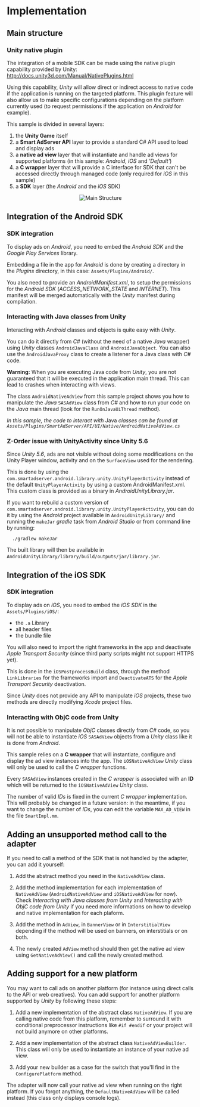 # Implementation

## Main structure

### Unity native plugin

The integration of a mobile SDK can be made using the native plugin capability provided by Unity: http://docs.unity3d.com/Manual/NativePlugins.html

Using this capability, _Unity_ will allow direct or indirect access to native code if the application is running on the targeted platform. This plugin feature will also allow us to make specific configurations depending on the platform currently used (to request permissions if the application on _Android_ for example).

This sample is divided in several layers:

1. the **Unity Game** itself
2. a **Smart AdServer API** layer to provide a standard C# API used to load and display ads
3. a **native ad view** layer that will instantiate and handle ad views for supported platforms (in this sample: _Android_, _iOS_ and _'Default'_)
4. a **C wrapper** layer that will provide a C interface for SDK that can't be accessed directly through managed code (only required for _iOS_ in this sample)
5. a **SDK** layer (the _Android_ and the _iOS_ SDK)

<p align="center">
  <img src="Images/main_structure.png" alt="Main Structure"/>
</p>

## Integration of the Android SDK

### SDK integration

To display ads on _Android_, you need to embed the _Android SDK_ and the _Google Play Services_ library.

Embedding a file in the app for _Android_ is done by creating a directory in the _Plugins_ directory, in this case: ```Assets/Plugins/Android/```.

You also need to provide an _AndroidManifest.xml_, to setup the permissions for the _Android SDK_ (*ACCESS_NETWORK_STATE* and *INTERNET*). This manifest will be merged automatically with the _Unity_ manifest during compilation.

### Interacting with Java classes from Unity

Interacting with _Android_ classes and objects is quite easy with _Unity_.

You can do it directly from _C#_ (without the need of a native _Java_ wrapper) using _Unity_ classes ```AndroidJavaClass``` and ```AndroidJavaObject```. You can also use the ```AndroidJavaProxy``` class to create a listener for a Java class with _C#_ code.

**Warning:** When you are executing Java code from _Unity_, you are not guaranteed that it will be executed in the application main thread. This can lead to crashes when interacting with views.

The class ```AndroidNativeAdView``` from this sample project shows you how to manipulate the _Java_ ```SASAdView``` class from _C#_ and how to run your code on the _Java_ main thread (look for the ```RunOnJavaUiThread``` method).

_In this sample, the code to interact with_ Java _classes can be found at ```Assets/Plugins/SmartAdServer/API/UI/Native/AndroidNativeAdView.cs```_

### Z-Order issue with UnityActivity since Unity 5.6

Since _Unity 5.6_, ads are not visible without doing some modifications on the Unity Player window, activity and on the ```SurfaceView``` used for the rendering.

This is done by using the ```com.smartadserver.android.library.unity.UnityPlayerActivity``` instead of the default ```UnityPlayerActivity``` by using a custom AndroidManifest.xml. This custom class is provided as a binary in _AndroidUnityLibrary.jar_.

If you want to rebuild a custom version of ```com.smartadserver.android.library.unity.UnityPlayerActivity```, you can do it by using the _Android_ project available in ```AndroidUnityLibrary/``` and running the ```makeJar``` _gradle_ task from _Android Studio_ or from command line by running:

      ./gradlew makeJar

The built library will then be available in ```AndroidUnityLibrary/library/build/outputs/jar/library.jar```.

## Integration of the iOS SDK

### SDK integration

To display ads on _iOS_, you need to embed the _iOS SDK_ in the ```Assets/Plugins/iOS/```:

* the ```.a``` Library
* all header files
* the bundle file

You will also need to import the right frameworks in the app and deactivate _Apple Transport Security_ (since third party scripts might not support HTTPS yet).

This is done in the ```iOSPostprocessBuild``` class, through the method ```LinkLibraries``` for the frameworks import and ```DeactivateATS``` for the _Apple Transport Security_ deactivation.

Since _Unity_ does not provide any API to manipulate _iOS_ projects, these two methods are directly modifying _Xcode_ project files.

### Interacting with ObjC code from Unity

It is not possible to manipulate _ObjC_ classes directly from _C#_ code, so you will not be able to instantiate _iOS_ ```SASAdView``` objects from a _Unity_ class like it is done from _Android_.

This sample relies on a **C wrapper** that will instantiate, configure and display the ad view instances into the app. The ```iOSNativeAdView``` _Unity_ class will only be used to call the _C wrapper_ functions.

Every ```SASAdView``` instances created in the _C wrapper_ is associated with an **ID** which will be returned to the ```iOSNativeAdView``` _Unity_ class.

The number of valid _IDs_ is fixed in the current _C wrapper_ implementation. This will probably be changed in a future version: in the meantime, if you want to change the number of _IDs_, you can edit the variable ```MAX_AD_VIEW``` in the file ```SmartImpl.mm```.

## Adding an unsupported method call to the adapter

If you need to call a method of the SDK that is not handled by the adapter, you can add it yourself:

1. Add the abstract method you need in the ```NativeAdView``` class.

2. Add the method implementation for each implementation of ```NativeAdView``` (```AndroidNativeAdView``` and ```iOSNativeAdView``` for now). Check _Interacting with Java classes from Unity_ and _Interacting with ObjC code from Unity_ if you need more informations on how to develop and native implementation for each plaform.

3. Add the method in ```AdView```, in ```BannerView``` or in ```InterstitialView``` depending if the method will be used on banners, on interstitials or on both.

4. The newly created ```AdView``` method should then get the native ad view using ```GetNativeAdView()``` and call the newly created method.

## Adding support for a new platform

You may want to call ads on another platform (for instance using direct calls to the API or web creatives). You can add support for another platform supported by _Unity_ by following these steps:

1. Add a new implementation of the abstract class ```NativeAdView```. If you are calling native code from this platform, remember to surround it with conditional preprocessor instructions like ```#if #endif``` or your project will not build anymore on other platforms.

2. Add a new implementation of the abstract class ```NativeAdViewBuilder```. This class will only be used to instantiate an instance of your native ad view.

3. Add your new builder as a case for the switch that you'll find in the ```ConfigurePlatform``` method.

The adapter will now call your native ad view when running on the right platform. If you forgot anything, the ```DefaultNativeAdView``` will be called instead (this class only displays console logs).
